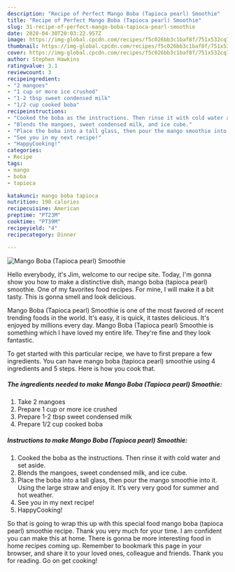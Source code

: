 ```yaml
---
description: "Recipe of Perfect Mango Boba (Tapioca pearl) Smoothie"
title: "Recipe of Perfect Mango Boba (Tapioca pearl) Smoothie"
slug: 31-recipe-of-perfect-mango-boba-tapioca-pearl-smoothie
date: 2020-04-30T20:03:22.957Z
image: https://img-global.cpcdn.com/recipes/f5c026bb3c1baf8f/751x532cq70/mango-boba-tapioca-pearl-smoothie-recipe-main-photo.jpg
thumbnail: https://img-global.cpcdn.com/recipes/f5c026bb3c1baf8f/751x532cq70/mango-boba-tapioca-pearl-smoothie-recipe-main-photo.jpg
cover: https://img-global.cpcdn.com/recipes/f5c026bb3c1baf8f/751x532cq70/mango-boba-tapioca-pearl-smoothie-recipe-main-photo.jpg
author: Stephen Hawkins
ratingvalue: 3.1
reviewcount: 3
recipeingredient:
- "2 mangoes"
- "1 cup or more ice crushed"
- "1-2 tbsp sweet condensed milk"
- "1/2 cup cooked boba"
recipeinstructions:
- "Cooked the boba as the instructions. Then rinse it with cold water and set aside."
- "Blends the mangoes, sweet condensed milk, and ice cube."
- "Place the boba into a tall glass, then pour the mango smoothie into it. Using the large straw and enjoy it. It’s very very good for summer and hot weather."
- "See you in my next recipe!"
- "HappyCooking!"
categories:
- Recipe
tags:
- mango
- boba
- tapioca

katakunci: mango boba tapioca 
nutrition: 198 calories
recipecuisine: American
preptime: "PT23M"
cooktime: "PT39M"
recipeyield: "4"
recipecategory: Dinner

---
```



![Mango Boba (Tapioca pearl) Smoothie](https://img-global.cpcdn.com/recipes/f5c026bb3c1baf8f/751x532cq70/mango-boba-tapioca-pearl-smoothie-recipe-main-photo.jpg)

Hello everybody, it's Jim, welcome to our recipe site. Today, I'm gonna show you how to make a distinctive dish, mango boba (tapioca pearl) smoothie. One of my favorites food recipes. For mine, I will make it a bit tasty. This is gonna smell and look delicious.

Mango Boba (Tapioca pearl) Smoothie is one of the most favored of recent trending foods in the world. It's easy, it is quick, it tastes delicious. It's enjoyed by millions every day. Mango Boba (Tapioca pearl) Smoothie is something which I have loved my entire life. They're fine and they look fantastic.




To get started with this particular recipe, we have to first prepare a few ingredients. You can have mango boba (tapioca pearl) smoothie using 4 ingredients and 5 steps. Here is how you cook that.

##### The ingredients needed to make Mango Boba (Tapioca pearl) Smoothie:

1. Take 2 mangoes
1. Prepare 1 cup or more ice crushed
1. Prepare 1-2 tbsp sweet condensed milk
1. Prepare 1/2 cup cooked boba




##### Instructions to make Mango Boba (Tapioca pearl) Smoothie:

1. Cooked the boba as the instructions. Then rinse it with cold water and set aside.
1. Blends the mangoes, sweet condensed milk, and ice cube.
1. Place the boba into a tall glass, then pour the mango smoothie into it. Using the large straw and enjoy it. It’s very very good for summer and hot weather.
1. See you in my next recipe!
1. HappyCooking!




So that is going to wrap this up with this special food mango boba (tapioca pearl) smoothie recipe. Thank you very much for your time. I am confident you can make this at home. There is gonna be more interesting food in home recipes coming up. Remember to bookmark this page in your browser, and share it to your loved ones, colleague and friends. Thank you for reading. Go on get cooking!
